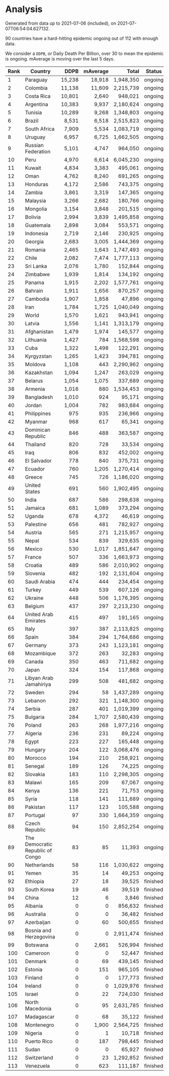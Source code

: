 
# Analysis

Generated from data up to 2021-07-06 (included), on 2021-07-07T06:54:04.627132.

90 countries have a hard-hitting epidemic ongoing out of 112 with enough data.

We consider a `DDPB`, or Daily Death Per Billion, over 30 to mean the epidemic is ongoing.
mAverage is moving over the last 5 days.


| Rank | Country | DDPB | mAverage | Total | Status |
|------|---------|-----:|---------:|------:|--------|
| 1 | Paraguay | 15,238 | 18,918 | 1,948,350 | ongoing |
| 2 | Colombia | 11,138 | 11,609 | 2,215,739 | ongoing |
| 3 | Costa Rica | 10,801 | 2,640 | 948,021 | ongoing |
| 4 | Argentina | 10,383 | 9,937 | 2,180,624 | ongoing |
| 5 | Tunisia | 10,289 | 9,268 | 1,348,803 | ongoing |
| 6 | Brazil | 8,531 | 6,518 | 2,515,823 | ongoing |
| 7 | South Africa | 7,909 | 5,534 | 1,083,719 | ongoing |
| 8 | Uruguay | 6,957 | 6,725 | 1,662,505 | ongoing |
| 9 | Russian Federation | 5,101 | 4,747 | 964,050 | ongoing |
| 10 | Peru | 4,970 | 6,614 | 6,045,230 | ongoing |
| 11 | Kuwait | 4,834 | 3,383 | 495,061 | ongoing |
| 12 | Oman | 4,762 | 8,240 | 691,265 | ongoing |
| 13 | Honduras | 4,172 | 2,586 | 743,375 | ongoing |
| 14 | Zambia | 3,861 | 3,319 | 147,365 | ongoing |
| 15 | Malaysia | 3,266 | 2,682 | 180,766 | ongoing |
| 16 | Mongolia | 3,154 | 3,848 | 201,515 | ongoing |
| 17 | Bolivia | 2,994 | 3,839 | 1,495,858 | ongoing |
| 18 | Guatemala | 2,898 | 3,084 | 553,571 | ongoing |
| 19 | Indonesia | 2,719 | 2,146 | 230,925 | ongoing |
| 20 | Georgia | 2,683 | 3,005 | 1,444,369 | ongoing |
| 21 | Romania | 2,465 | 1,643 | 1,747,493 | ongoing |
| 22 | Chile | 2,082 | 7,474 | 1,777,113 | ongoing |
| 23 | Sri Lanka | 2,076 | 1,780 | 152,844 | ongoing |
| 24 | Zimbabwe | 1,939 | 1,814 | 134,192 | ongoing |
| 25 | Panama | 1,915 | 2,202 | 1,577,761 | ongoing |
| 26 | Bahrain | 1,911 | 1,656 | 870,257 | ongoing |
| 27 | Cambodia | 1,907 | 1,858 | 47,896 | ongoing |
| 28 | Iran | 1,784 | 1,725 | 1,040,049 | ongoing |
| 29 | World | 1,570 | 1,621 | 943,941 | ongoing |
| 30 | Latvia | 1,556 | 1,141 | 1,313,179 | ongoing |
| 31 | Afghanistan | 1,479 | 1,974 | 145,577 | ongoing |
| 32 | Lithuania | 1,427 | 784 | 1,568,598 | ongoing |
| 33 | Cuba | 1,322 | 1,498 | 122,291 | ongoing |
| 34 | Kyrgyzstan | 1,265 | 1,423 | 394,781 | ongoing |
| 35 | Moldova | 1,108 | 443 | 2,290,962 | ongoing |
| 36 | Kazakhstan | 1,094 | 1,247 | 263,029 | ongoing |
| 37 | Belarus | 1,054 | 1,075 | 337,689 | ongoing |
| 38 | Armenia | 1,016 | 880 | 1,534,453 | ongoing |
| 39 | Bangladesh | 1,010 | 924 | 95,171 | ongoing |
| 40 | Jordan | 1,004 | 782 | 983,684 | ongoing |
| 41 | Philippines | 975 | 935 | 236,966 | ongoing |
| 42 | Myanmar | 968 | 617 | 65,341 | ongoing |
| 43 | Dominican Republic | 846 | 488 | 363,587 | ongoing |
| 44 | Thailand | 820 | 728 | 33,534 | ongoing |
| 45 | Iraq | 806 | 832 | 452,002 | ongoing |
| 46 | El Salvador | 778 | 840 | 375,731 | ongoing |
| 47 | Ecuador | 760 | 1,205 | 1,270,414 | ongoing |
| 48 | Greece | 745 | 726 | 1,186,020 | ongoing |
| 49 | United States | 691 | 560 | 1,902,495 | ongoing |
| 50 | India | 687 | 586 | 298,638 | ongoing |
| 51 | Jamaica | 681 | 1,089 | 373,294 | ongoing |
| 52 | Uganda | 678 | 4,372 | 46,619 | ongoing |
| 53 | Palestine | 656 | 481 | 782,927 | ongoing |
| 54 | Austria | 565 | 271 | 1,215,957 | ongoing |
| 55 | Nepal | 534 | 839 | 329,635 | ongoing |
| 56 | Mexico | 530 | 1,017 | 1,851,647 | ongoing |
| 57 | France | 507 | 336 | 1,663,973 | ongoing |
| 58 | Croatia | 489 | 586 | 2,010,902 | ongoing |
| 59 | Slovenia | 482 | 192 | 2,131,604 | ongoing |
| 60 | Saudi Arabia | 474 | 444 | 234,454 | ongoing |
| 61 | Turkey | 449 | 539 | 607,126 | ongoing |
| 62 | Ukraine | 448 | 506 | 1,176,395 | ongoing |
| 63 | Belgium | 437 | 297 | 2,213,230 | ongoing |
| 64 | United Arab Emirates | 415 | 497 | 191,165 | ongoing |
| 65 | Italy | 397 | 387 | 2,113,825 | ongoing |
| 66 | Spain | 384 | 294 | 1,764,686 | ongoing |
| 67 | Germany | 373 | 243 | 1,123,181 | ongoing |
| 68 | Mozambique | 372 | 263 | 32,283 | ongoing |
| 69 | Canada | 350 | 463 | 711,682 | ongoing |
| 70 | Japan | 324 | 154 | 117,868 | ongoing |
| 71 | Libyan Arab Jamahiriya | 299 | 508 | 481,682 | ongoing |
| 72 | Sweden | 294 | 58 | 1,437,289 | ongoing |
| 73 | Lebanon | 292 | 321 | 1,148,300 | ongoing |
| 74 | Serbia | 287 | 401 | 1,019,399 | ongoing |
| 75 | Bulgaria | 284 | 1,707 | 2,580,439 | ongoing |
| 76 | Poland | 263 | 268 | 1,977,216 | ongoing |
| 77 | Algeria | 236 | 231 | 89,224 | ongoing |
| 78 | Egypt | 223 | 227 | 165,448 | ongoing |
| 79 | Hungary | 204 | 122 | 3,068,476 | ongoing |
| 80 | Morocco | 194 | 210 | 258,921 | ongoing |
| 81 | Senegal | 189 | 126 | 74,225 | ongoing |
| 82 | Slovakia | 183 | 110 | 2,298,305 | ongoing |
| 83 | Malawi | 165 | 209 | 67,067 | ongoing |
| 84 | Kenya | 136 | 221 | 71,753 | ongoing |
| 85 | Syria | 118 | 141 | 111,689 | ongoing |
| 86 | Pakistan | 117 | 123 | 105,588 | ongoing |
| 87 | Portugal | 97 | 330 | 1,664,359 | ongoing |
| 88 | Czech Republic | 94 | 150 | 2,852,254 | ongoing |
| 89 | The Democratic Republic of Congo | 83 | 85 | 11,393 | ongoing |
| 90 | Netherlands | 58 | 116 | 1,030,622 | ongoing |
| 91 | Yemen | 35 | 14 | 49,253 | ongoing |
| 92 | Ethiopia | 27 | 18 | 39,525 | finished |
| 93 | South Korea | 19 | 46 | 39,519 | finished |
| 94 | China | 12 | 6 | 3,846 | finished |
| 95 | Albania | 0 | 0 | 856,632 | finished |
| 96 | Australia | 0 | 0 | 36,482 | finished |
| 97 | Azerbaijan | 0 | 60 | 500,655 | finished |
| 98 | Bosnia and Herzegovina | 0 | 0 | 2,911,474 | finished |
| 99 | Botswana | 0 | 2,661 | 526,994 | finished |
| 100 | Cameroon | 0 | 0 | 52,447 | finished |
| 101 | Denmark | 0 | 69 | 439,145 | finished |
| 102 | Estonia | 0 | 151 | 965,105 | finished |
| 103 | Finland | 0 | 0 | 177,773 | finished |
| 104 | Ireland | 0 | 0 | 1,029,976 | finished |
| 105 | Israel | 0 | 22 | 724,030 | finished |
| 106 | North Macedonia | 0 | 95 | 2,631,785 | finished |
| 107 | Madagascar | 0 | 68 | 35,122 | finished |
| 108 | Montenegro | 0 | 1,900 | 2,564,725 | finished |
| 109 | Nigeria | 0 | 1 | 10,718 | finished |
| 110 | Puerto Rico | 0 | 187 | 798,445 | finished |
| 111 | Sudan | 0 | 0 | 65,927 | finished |
| 112 | Switzerland | 0 | 23 | 1,292,852 | finished |
| 113 | Venezuela | 0 | 623 | 111,187 | finished |

